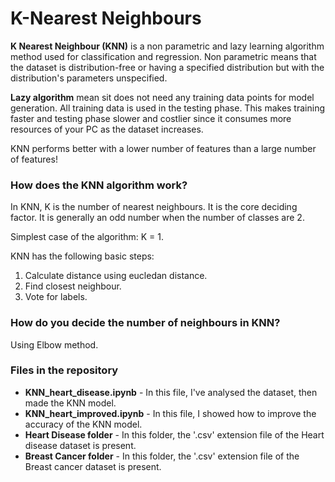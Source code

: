 # K-Nearest Neighbours
__K Nearest Neighbour (KNN)__ is a non parametric and lazy learning algorithm method used for classification and regression. Non parametric means that the dataset is distribution-free or having a specified distribution but with the distribution's parameters unspecified.

__Lazy algorithm__ mean sit does not need any training data points for model generation. All training data is used in the testing phase. This makes training faster and testing phase slower and costlier since it consumes more resources of your PC as the dataset increases.

KNN performs better with a lower number of features than a large number of features!

### How does the KNN algorithm work?
In KNN, K is the number of nearest neighbours. It is the core deciding factor. It is generally an odd number when the number of classes are 2. 

Simplest case of the algorithm: K = 1.

KNN has the following basic steps:
1. Calculate distance using eucledan distance.
2. Find closest neighbour.
3. Vote for labels.

### How do you decide the number of neighbours in KNN?
Using  Elbow method.

### Files in the repository
* __KNN_heart_disease.ipynb__ - In this file, I've analysed the dataset, then made the KNN model.
* __KNN_heart_improved.ipynb__ - In this file, I showed how to improve the accuracy of the KNN model.
* __Heart Disease folder__ - In this folder, the '.csv' extension file of the Heart disease dataset is present.
* __Breast Cancer folder__ - In this folder, the '.csv' extension file of the Breast cancer dataset is present.
